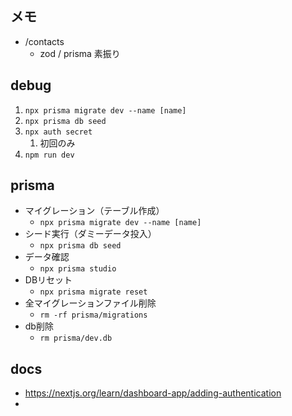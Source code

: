 ## メモ
- /contacts
  - zod / prisma 素振り

## debug
1. `npx prisma migrate dev --name [name]`
2. `npx prisma db seed`
3. `npx auth secret`
   1. 初回のみ
4. `npm run dev`

## prisma
- マイグレーション（テーブル作成）
  - `npx prisma migrate dev --name [name]`
- シード実行（ダミーデータ投入）
  - `npx prisma db seed`
- データ確認
  - `npx prisma studio`
- DBリセット
  - `npx prisma migrate reset`
- 全マイグレーションファイル削除
  - `rm -rf prisma/migrations`
- db削除
  - `rm prisma/dev.db`


## docs
- https://nextjs.org/learn/dashboard-app/adding-authentication
- 